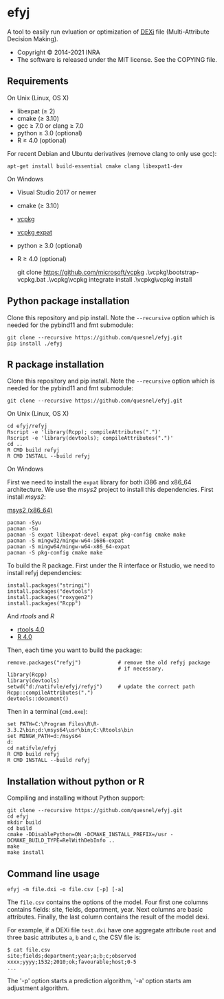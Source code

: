 # efyj

A tool to easily run evluation or optimization of
[DEXi](https://kt.ijs.si/MarkoBohanec/dexi.html) file (Multi-Attribute
Decision Making).

* Copyright © 2014-2021 INRA
* The software is released under the MIT license. See the COPYING file.

## Requirements

On Unix (Linux, OS X)

* libexpat (≥ 2)
* cmake (≥ 3.10)
* gcc ≥ 7.0 or clang ≥ 7.0
* python ≥ 3.0 (optional)
* R ≥ 4.0 (optional)

For recent Debian and Ubuntu derivatives (remove clang to only use gcc):

    apt-get install build-essential cmake clang libexpat1-dev

On Windows

* Visual Studio 2017 or newer
* cmake (≥ 3.10)
* [vcpkg](https://github.com/microsoft/vcpkg)
* [vcpkg expat](https://github.com/microsoft/vcpkg/tree/master/ports/expat)
* python ≥ 3.0 (optional)
* R ≥ 4.0 (optional)

    git clone https://github.com/microsoft/vcpkg
    .\vcpkg\bootstrap-vcpkg.bat
    .\vcpkg\vcpkg integrate install
    .\vcpkg\vcpkg install

## Python package installation

Clone this repository and pip install. Note the `--recursive` option
which is needed for the pybind11 and fmt submodule:

    git clone --recursive https://github.com/quesnel/efyj.git
    pip install ./efyj

## R package installation

Clone this repository and pip install. Note the `--recursive` option
which is needed for the pybind11 and fmt submodule:

    git clone --recursive https://github.com/quesnel/efyj.git

On Unix (Linux, OS X)

    cd efyj/refyj
    Rscript -e 'library(Rcpp); compileAttributes(".")'
    Rscript -e 'library(devtools); compileAttributes(".")'
    cd ..
    R CMD build refyj
    R CMD INSTALL --build refyj

On Windows

First we need to install the `expat` library for both i386
and x86_64 architecture. We use the *msys2* project to install this
dependencies. First install *msys2*:

[msys2 (x86_64)](https://repo.msys2.org/distrib/x86_64/msys2-x86_64-20210105.exe)

    pacman -Syu
    pacman -Su
    pacman -S expat libexpat-devel expat pkg-config cmake make
    pacman -S mingw32/mingw-w64-i686-expat
    pacman -S mingw64/mingw-w64-x86_64-expat
    pacman -S pkg-config cmake make

To build the R package. First under the R interface or Rstudio, we need to
install refyj dependencies:

    install.packages("stringi")
    install.packages("devtools")
    install.packages("roxygen2")
    install.packages("Rcpp")

And *rtools* and *R*

- [rtools 4.0](https://cran.r-project.org/bin/windows/base/R-4.0.3-win.exe)
- [R 4.0](https://cran.r-project.org/bin/windows/base/R-3.3.3-win.exe)

Then, each time you want to build the package:

    remove.packages("refyj")            # remove the old refyj package
                                        # if necessary.
    library(Rcpp)
    library(devtools)
    setwd("d:/natifvle/efyj/refyj")     # update the correct path
    Rcpp::compileAttributes(".")
    devtools::document()

Then in a terminal (`cmd.exe`):

    set PATH=C:\Program Files\R\R-3.3.2\bin;d:\msys64\usr\bin;C:\Rtools\bin
    set MINGW_PATH=d:/msys64
    d:
    cd natifvle/efyj
    R CMD build refyj
    R CMD INSTALL --build refyj

## Installation without python or R

Compiling and installing without Python support:

    git clone --recursive https://github.com/quesnel/efyj.git
    cd efyj
    mkdir build
    cd build
    cmake -DDisablePython=ON -DCMAKE_INSTALL_PREFIX=/usr -DCMAKE_BUILD_TYPE=RelWithDebInfo ..
    make
    make install

## Command line usage

    efyj -m file.dxi -o file.csv [-p] [-a]

The `file.csv` contains the options of the model. Four first one
columns contains fields: site, fields, department, year. Next columns
are basic attributes. Finally, the last column contains the result of
the model dexi.

For example, if a DEXi file `test.dxi` have one aggregate attribute
`root` and three basic attributes `a`, `b` and `c`, the CSV file is:

	$ cat file.csv
	site;fields;department;year;a;b;c;observed
	xxxx;yyyy;1532;2010;ok;favourable;host;0-5
	...

The '-p' option starts a prediction algorithm, '-a' option starts am
adjustment algorithm.
